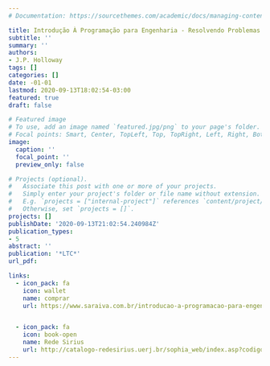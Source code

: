 ```yaml
---
# Documentation: https://sourcethemes.com/academic/docs/managing-content/

title: Introdução À Programação para Engenharia - Resolvendo Problemas com Algoritmos
subtitle: ''
summary: ''
authors:
- J.P. Holloway
tags: []
categories: []
date: -01-01
lastmod: 2020-09-13T18:02:54-03:00
featured: true
draft: false

# Featured image
# To use, add an image named `featured.jpg/png` to your page's folder.
# Focal points: Smart, Center, TopLeft, Top, TopRight, Left, Right, BottomLeft, Bottom, BottomRight.
image:
  caption: ''
  focal_point: ''
  preview_only: false

# Projects (optional).
#   Associate this post with one or more of your projects.
#   Simply enter your project's folder or file name without extension.
#   E.g. `projects = ["internal-project"]` references `content/project/deep-learning/index.md`.
#   Otherwise, set `projects = []`.
projects: []
publishDate: '2020-09-13T21:02:54.240984Z'
publication_types:
- 5
abstract: ''
publication: '*LTC*'
url_pdf: 

links:
  - icon_pack: fa
    icon: wallet
    name: comprar
    url: https://www.saraiva.com.br/introducao-a-programacao-para-engenharia-resolvendo-problemas-com-algoritmos-191680/p


  - icon_pack: fa
    icon: book-open
    name: Rede Sirius
    url: http://catalogo-redesirius.uerj.br/sophia_web/index.asp?codigo_sophia=163733
---
```

